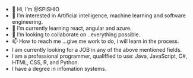 - 👋 Hi, I’m @SPISHIO
- 👀 I’m interested in Artificial intelligence, machine learning and software engineering. 
- 🌱 I’m currently learning react, angular and azure.
- 💞️ I’m looking to collaborate on ..everything possible.
- 📫 How to reach me ...give me work to do, i will learn in the process.
- I am currently looking for a JOB in any of the above mentioned fields.
- I am a professional programmer, qualiffied to use: Java, JavaScript, C#, HTML, CSS, R, and Python.
- I have a degree in infomation systems.

<!---
SPISHIO/SPISHIO is a ✨ special ✨ repository because its `README.md` (this file) appears on your GitHub profile.
You can click the Preview link to take a look at your changes.
--->
